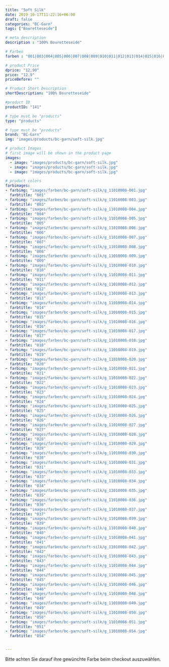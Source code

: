 ```yaml
---
title: "Soft Silk"
date: 2019-10-17T11:22:16+06:00
draft: false
categories: "BC-Garn"
tags: ["Bouretteseide"] 

# meta description
description : "100% Bouretteseide"

# Farben
farben : "001|003|004|005|006|007|008|009|010|011|012|013|014|015|016|017|018|019|020|021|022|023|024|025|026|027|028|029|030|031|033|034|035|036|037|039|040|041|042|043|044|045|046|048|049|050|051|054"

# product Price
dprice: "12,90"
price: "12.9"
priceBefore: ""

# Product Short Description
shortDescription: "100% Bouretteseide"

#product ID
productID: "141"

# type must be "products"
type: "products"

# type must be "products"
brand: "BC-Garn"
img: "images/products/bc-garn/soft-silk.jpg"   

# product Images
# first image will be shown in the product page
images:
  - image: "images/products/bc-garn/soft-silk.jpg"
  - image: "images/products/bc-garn/soft-silk.jpg"
  - image: "images/products/bc-garn/soft-silk.jpg"

# product colors
farbimages:
- farbimg: "images/farben/bc-garn/soft-silk/g_11010008-001.jpg"	
  farbtitle: "001"
- farbimg: "images/farben/bc-garn/soft-silk/g_11010008-003.jpg"	
  farbtitle: "003"
- farbimg: "images/farben/bc-garn/soft-silk/g_11010008-004.jpg"	
  farbtitle: "004"
- farbimg: "images/farben/bc-garn/soft-silk/g_11010008-005.jpg"	
  farbtitle: "005"
- farbimg: "images/farben/bc-garn/soft-silk/g_11010008-006.jpg"	
  farbtitle: "006"
- farbimg: "images/farben/bc-garn/soft-silk/g_11010008-007.jpg"	
  farbtitle: "007"
- farbimg: "images/farben/bc-garn/soft-silk/g_11010008-008.jpg"	
  farbtitle: "008"
- farbimg: "images/farben/bc-garn/soft-silk/g_11010008-009.jpg"	
  farbtitle: "009"
- farbimg: "images/farben/bc-garn/soft-silk/g_11010008-010.jpg"	
  farbtitle: "010"
- farbimg: "images/farben/bc-garn/soft-silk/g_11010008-011.jpg"	
  farbtitle: "011"
- farbimg: "images/farben/bc-garn/soft-silk/g_11010008-012.jpg"	
  farbtitle: "012"
- farbimg: "images/farben/bc-garn/soft-silk/g_11010008-013.jpg"	
  farbtitle: "013"
- farbimg: "images/farben/bc-garn/soft-silk/g_11010008-014.jpg"	
  farbtitle: "014"
- farbimg: "images/farben/bc-garn/soft-silk/g_11010008-015.jpg"	
  farbtitle: "015"
- farbimg: "images/farben/bc-garn/soft-silk/g_11010008-016.jpg"	
  farbtitle: "016"
- farbimg: "images/farben/bc-garn/soft-silk/g_11010008-017.jpg"	
  farbtitle: "017"
- farbimg: "images/farben/bc-garn/soft-silk/g_11010008-018.jpg"	
  farbtitle: "018"
- farbimg: "images/farben/bc-garn/soft-silk/g_11010008-019.jpg"	
  farbtitle: "019"
- farbimg: "images/farben/bc-garn/soft-silk/g_11010008-020.jpg"	
  farbtitle: "020"
- farbimg: "images/farben/bc-garn/soft-silk/g_11010008-021.jpg"	
  farbtitle: "021"
- farbimg: "images/farben/bc-garn/soft-silk/g_11010008-022.jpg"	
  farbtitle: "022"
- farbimg: "images/farben/bc-garn/soft-silk/g_11010008-023.jpg"	
  farbtitle: "023"
- farbimg: "images/farben/bc-garn/soft-silk/g_11010008-024.jpg"	
  farbtitle: "024"
- farbimg: "images/farben/bc-garn/soft-silk/g_11010008-025.jpg"	
  farbtitle: "025"
- farbimg: "images/farben/bc-garn/soft-silk/g_11010008-026.jpg"	
  farbtitle: "026"
- farbimg: "images/farben/bc-garn/soft-silk/g_11010008-027.jpg"	
  farbtitle: "027"
- farbimg: "images/farben/bc-garn/soft-silk/g_11010008-028.jpg"	
  farbtitle: "028"
- farbimg: "images/farben/bc-garn/soft-silk/g_11010008-029.jpg"	
  farbtitle: "029"
- farbimg: "images/farben/bc-garn/soft-silk/g_11010008-030.jpg"	
  farbtitle: "030"
- farbimg: "images/farben/bc-garn/soft-silk/g_11010008-031.jpg"	
  farbtitle: "031"
- farbimg: "images/farben/bc-garn/soft-silk/g_11010008-033.jpg"	
  farbtitle: "033"
- farbimg: "images/farben/bc-garn/soft-silk/g_11010008-034.jpg"	
  farbtitle: "034"
- farbimg: "images/farben/bc-garn/soft-silk/g_11010008-035.jpg"	
  farbtitle: "035"
- farbimg: "images/farben/bc-garn/soft-silk/g_11010008-036.jpg"	
  farbtitle: "036"
- farbimg: "images/farben/bc-garn/soft-silk/g_11010008-037.jpg"	
  farbtitle: "037"
- farbimg: "images/farben/bc-garn/soft-silk/g_11010008-039.jpg"	
  farbtitle: "039"
- farbimg: "images/farben/bc-garn/soft-silk/g_11010008-040.jpg"	
  farbtitle: "040"
- farbimg: "images/farben/bc-garn/soft-silk/g_11010008-041.jpg"	
  farbtitle: "041"
- farbimg: "images/farben/bc-garn/soft-silk/g_11010008-042.jpg"	
  farbtitle: "042"
- farbimg: "images/farben/bc-garn/soft-silk/g_11010008-043.jpg"	
  farbtitle: "043"
- farbimg: "images/farben/bc-garn/soft-silk/g_11010008-044.jpg"	
  farbtitle: "044"
- farbimg: "images/farben/bc-garn/soft-silk/g_11010008-045.jpg"	
  farbtitle: "045"
- farbimg: "images/farben/bc-garn/soft-silk/g_11010008-046.jpg"	
  farbtitle: "046"
- farbimg: "images/farben/bc-garn/soft-silk/g_11010008-048.jpg"	
  farbtitle: "048"
- farbimg: "images/farben/bc-garn/soft-silk/g_11010008-049.jpg"	
  farbtitle: "049"
- farbimg: "images/farben/bc-garn/soft-silk/g_11010008-050.jpg"	
  farbtitle: "050"
- farbimg: "images/farben/bc-garn/soft-silk/g_11010008-051.jpg"	
  farbtitle: "051"
- farbimg: "images/farben/bc-garn/soft-silk/g_11010008-054.jpg"	
  farbtitle: "054"


---
```


Bitte achten Sie darauf ihre gewünchte Farbe beim checkout auszuwählen.
